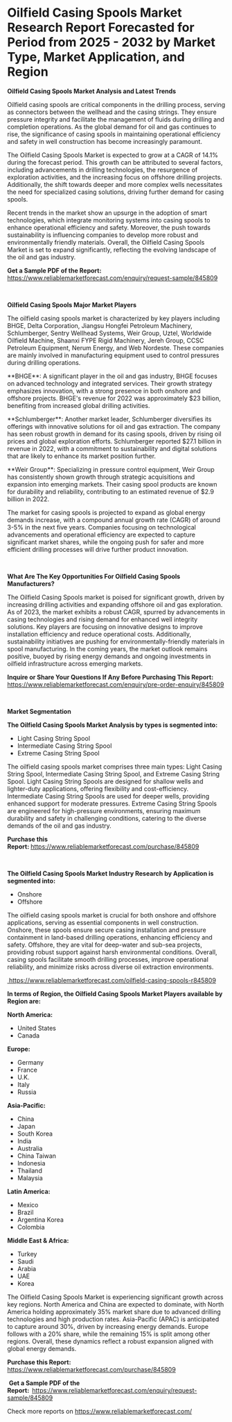 <p><h1>Oilfield Casing Spools Market Research Report Forecasted for Period from 2025 -  2032 by Market Type, Market Application, and Region</h1></p><p><strong>Oilfield Casing Spools Market Analysis and Latest Trends</strong></p>
<p><p>Oilfield casing spools are critical components in the drilling process, serving as connectors between the wellhead and the casing strings. They ensure pressure integrity and facilitate the management of fluids during drilling and completion operations. As the global demand for oil and gas continues to rise, the significance of casing spools in maintaining operational efficiency and safety in well construction has become increasingly paramount.</p><p>The Oilfield Casing Spools Market is expected to grow at a CAGR of 14.1% during the forecast period. This growth can be attributed to several factors, including advancements in drilling technologies, the resurgence of exploration activities, and the increasing focus on offshore drilling projects. Additionally, the shift towards deeper and more complex wells necessitates the need for specialized casing solutions, driving further demand for casing spools.</p><p>Recent trends in the market show an upsurge in the adoption of smart technologies, which integrate monitoring systems into casing spools to enhance operational efficiency and safety. Moreover, the push towards sustainability is influencing companies to develop more robust and environmentally friendly materials. Overall, the Oilfield Casing Spools Market is set to expand significantly, reflecting the evolving landscape of the oil and gas industry.</p></p>
<p><strong>Get a Sample PDF of the Report:&nbsp;</strong> <a href="https://www.reliablemarketforecast.com/enquiry/request-sample/845809?utm_campaign=2280&utm_medium=2&utm_source=Github&utm_content=ia&utm_term=20022025&utm_id=oilfield-casing-spools">https://www.reliablemarketforecast.com/enquiry/request-sample/845809</a></p>
<p>&nbsp;</p>
<p><strong>Oilfield Casing Spools Major Market Players</strong></p>
<p><p>The oilfield casing spools market is characterized by key players including BHGE, Delta Corporation, Jiangsu Hongfei Petroleum Machinery, Schlumberger, Sentry Wellhead Systems, Weir Group, Uztel, Worldwide Oilfield Machine, Shaanxi FYPE Rigid Machinery, Jereh Group, CCSC Petroleum Equipment, Nerum Energy, and Web Nordeste. These companies are mainly involved in manufacturing equipment used to control pressures during drilling operations.</p><p>**BHGE**: A significant player in the oil and gas industry, BHGE focuses on advanced technology and integrated services. Their growth strategy emphasizes innovation, with a strong presence in both onshore and offshore projects. BHGE's revenue for 2022 was approximately $23 billion, benefiting from increased global drilling activities.</p><p>**Schlumberger**: Another market leader, Schlumberger diversifies its offerings with innovative solutions for oil and gas extraction. The company has seen robust growth in demand for its casing spools, driven by rising oil prices and global exploration efforts. Schlumberger reported $27.1 billion in revenue in 2022, with a commitment to sustainability and digital solutions that are likely to enhance its market position further.</p><p>**Weir Group**: Specializing in pressure control equipment, Weir Group has consistently shown growth through strategic acquisitions and expansion into emerging markets. Their casing spool products are known for durability and reliability, contributing to an estimated revenue of $2.9 billion in 2022.</p><p>The market for casing spools is projected to expand as global energy demands increase, with a compound annual growth rate (CAGR) of around 3-5% in the next five years. Companies focusing on technological advancements and operational efficiency are expected to capture significant market shares, while the ongoing push for safer and more efficient drilling processes will drive further product innovation.</p></p>
<p>&nbsp;</p>
<p><strong>What Are The Key Opportunities For Oilfield Casing Spools Manufacturers?</strong></p>
<p><p>The Oilfield Casing Spools market is poised for significant growth, driven by increasing drilling activities and expanding offshore oil and gas exploration. As of 2023, the market exhibits a robust CAGR, spurred by advancements in casing technologies and rising demand for enhanced well integrity solutions. Key players are focusing on innovative designs to improve installation efficiency and reduce operational costs. Additionally, sustainability initiatives are pushing for environmentally-friendly materials in spool manufacturing. In the coming years, the market outlook remains positive, buoyed by rising energy demands and ongoing investments in oilfield infrastructure across emerging markets.</p></p>
<p><strong>Inquire or Share Your Questions If Any Before Purchasing This Report:</strong> <a href="https://www.reliablemarketforecast.com/enquiry/pre-order-enquiry/845809?utm_campaign=2280&utm_medium=2&utm_source=Github&utm_content=ia&utm_term=20022025&utm_id=oilfield-casing-spools">https://www.reliablemarketforecast.com/enquiry/pre-order-enquiry/845809</a></p>
<p>&nbsp;</p>
<p><strong>Market Segmentation</strong></p>
<p><strong>The Oilfield Casing Spools Market Analysis by types is segmented into:</strong></p>
<p><ul><li>Light Casing String Spool</li><li>Intermediate Casing String Spool</li><li>Extreme Casing String Spool</li></ul></p>
<p><p>The oilfield casing spools market comprises three main types: Light Casing String Spool, Intermediate Casing String Spool, and Extreme Casing String Spool. Light Casing String Spools are designed for shallow wells and lighter-duty applications, offering flexibility and cost-efficiency. Intermediate Casing String Spools are used for deeper wells, providing enhanced support for moderate pressures. Extreme Casing String Spools are engineered for high-pressure environments, ensuring maximum durability and safety in challenging conditions, catering to the diverse demands of the oil and gas industry.</p></p>
<p><strong>Purchase this Report:&nbsp;</strong><a href="https://www.reliablemarketforecast.com/purchase/845809?utm_campaign=2280&utm_medium=2&utm_source=Github&utm_content=ia&utm_term=20022025&utm_id=oilfield-casing-spools">https://www.reliablemarketforecast.com/purchase/845809</a></p>
<p>&nbsp;</p>
<p><strong>The Oilfield Casing Spools Market Industry Research by Application is segmented into:</strong></p>
<p><ul><li>Onshore</li><li>Offshore</li></ul></p>
<p><p>The oilfield casing spools market is crucial for both onshore and offshore applications, serving as essential components in well construction. Onshore, these spools ensure secure casing installation and pressure containment in land-based drilling operations, enhancing efficiency and safety. Offshore, they are vital for deep-water and sub-sea projects, providing robust support against harsh environmental conditions. Overall, casing spools facilitate smooth drilling processes, improve operational reliability, and minimize risks across diverse oil extraction environments.</p></p>
<p><a href="https://www.reliablemarketforecast.com/oilfield-casing-spools-r845809?utm_campaign=2280&utm_medium=2&utm_source=Github&utm_content=ia&utm_term=20022025&utm_id=oilfield-casing-spools">&nbsp;https://www.reliablemarketforecast.com/oilfield-casing-spools-r845809</a></p>
<p><strong>In terms of Region, the Oilfield Casing Spools Market Players available by Region are:</strong></p>
<p>
    <p> <strong> North America: </strong>
        <ul>
            <li>United States</li>
            <li>Canada</li>
        </ul>
        </p> 
    <p> <strong> Europe: </strong>
        <ul>
            <li>Germany</li>
            <li>France</li>
            <li>U.K.</li>
            <li>Italy</li>
            <li>Russia</li>
        </ul>
        </p> 
    <p> <strong> Asia-Pacific: </strong>
        <ul>
            <li>China</li>
            <li>Japan</li>
            <li>South Korea</li>
            <li>India</li>
            <li>Australia</li>
            <li>China Taiwan</li>
            <li>Indonesia</li>
            <li>Thailand</li>
            <li>Malaysia</li>
        </ul>
        </p> 
    <p> <strong> Latin America: </strong>
        <ul>
            <li>Mexico</li>
            <li>Brazil</li>
            <li>Argentina Korea</li>
            <li>Colombia</li>
        </ul>
        </p> 
    <p> <strong> Middle East & Africa: </strong>
        <ul>
            <li>Turkey</li>
            <li>Saudi</li>
            <li>Arabia</li>
            <li>UAE</li>
            <li>Korea</li>
        </ul>
    </p>
    </p>
<p><p>The Oilfield Casing Spools Market is experiencing significant growth across key regions. North America and China are expected to dominate, with North America holding approximately 35% market share due to advanced drilling technologies and high production rates. Asia-Pacific (APAC) is anticipated to capture around 30%, driven by increasing energy demands. Europe follows with a 20% share, while the remaining 15% is split among other regions. Overall, these dynamics reflect a robust expansion aligned with global energy demands.</p></p>
<p><strong>Purchase this Report: </strong><a href="https://www.reliablemarketforecast.com/purchase/845809?utm_campaign=2280&utm_medium=2&utm_source=Github&utm_content=ia&utm_term=20022025&utm_id=oilfield-casing-spools">https://www.reliablemarketforecast.com/purchase/845809</a></p>
<p>&nbsp;<strong>Get a Sample PDF of the Report:&nbsp;&nbsp;</strong><a href="https://www.reliablemarketforecast.com/enquiry/request-sample/845809?utm_campaign=2280&utm_medium=2&utm_source=Github&utm_content=ia&utm_term=20022025&utm_id=oilfield-casing-spools">https://www.reliablemarketforecast.com/enquiry/request-sample/845809</a></p>
<p><strong></strong></p>
<p>Check more reports on <a href="https://www.reliablemarketforecast.com/?utm_campaign=2280&utm_medium=2&utm_source=Github&utm_content=ia&utm_term=20022025&utm_id=oilfield-casing-spools">https://www.reliablemarketforecast.com/</a></p>